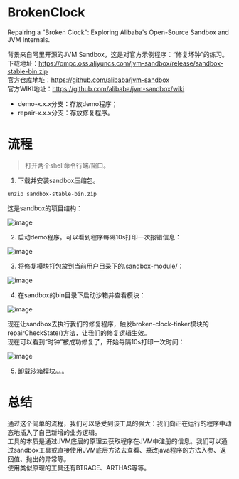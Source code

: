 # BrokenClock
Repairing a "Broken Clock": Exploring Alibaba's Open-Source Sandbox and JVM Internals.

背景来自阿里开源的JVM Sandbox，这是对官方示例程序：“修复坏钟”的练习。  
下载地址：https://ompc.oss.aliyuncs.com/jvm-sandbox/release/sandbox-stable-bin.zip  
官方仓库地址：https://github.com/alibaba/jvm-sandbox  
官方WIKI地址：https://github.com/alibaba/jvm-sandbox/wiki

- demo-x.x.x分支：存放demo程序；
- repair-x.x.x分支：存放修复程序。

# 流程
> 打开两个shell命令行端/窗口。

1. 下载并安装sandbox压缩包。  
```
unzip sandbox-stable-bin.zip 
```
这是sandbox的项目结构：

![image](https://github.com/user-attachments/assets/222f8a6a-abd4-4cad-8cf5-84d352b214f2)

2. 启动demo程序。可以看到程序每隔10s打印一次报错信息：

![image](https://github.com/user-attachments/assets/2ceed403-35be-44f9-8b2e-4a633f2738d3)

3. 将修复模块打包放到当前用户目录下的.sandbox-module/：

![image](https://github.com/user-attachments/assets/144be4bd-fa6c-40d0-a309-99eadd6c9f27)


4. 在sandbox的bin目录下启动沙箱并查看模块：

![image](https://github.com/user-attachments/assets/94d006d6-5d26-41c9-bffa-818a7eb8f0c2)

现在让sandbox去执行我们的修复程序，触发broken-clock-tinker模块的repairCheckState()方法，让我们的修复逻辑生效。  
现在可以看到“时钟”被成功修复了，开始每隔10s打印一次时间：

![image](https://github.com/user-attachments/assets/ba985af5-c7c2-42b8-a2f6-c48e6f8b1c88)

5. 卸载沙箱模块。。。

# 总结

通过这个简单的流程，我们可以感受到该工具的强大：我们向正在运行的程序中动态地插入了自己新增的业务逻辑。  
工具的本质是通过JVM底层的原理去获取程序在JVM中注册的信息。我们可以通过sandbox工具或直接使用JVM底层方法去查看、篡改java程序的方法入参、返回值、抛出的异常等。  
使用类似原理的工具还有BTRACE、ARTHAS等等。











